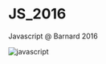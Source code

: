# JS_2016
Javascript @ Barnard 2016 

![javascript](http://jpsierens.com/wp-content/uploads/2015/11/JavaScript-Logo.jpg)
